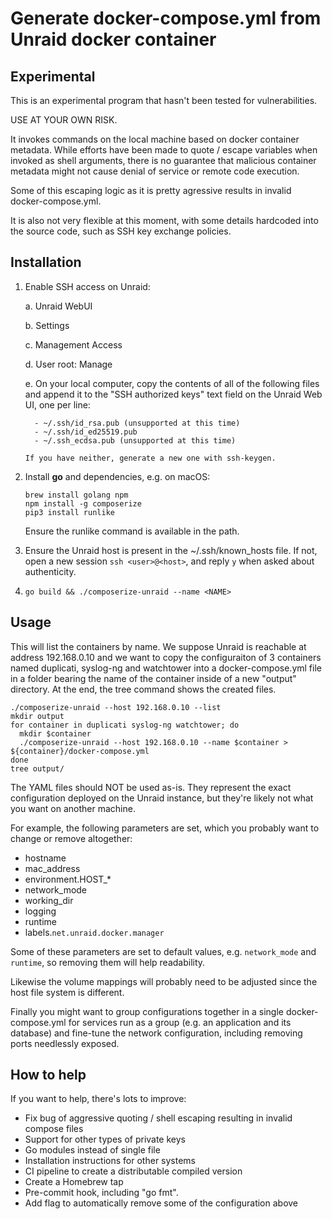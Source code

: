 # Generate docker-compose.yml from Unraid docker container

## Experimental

This is an experimental program that hasn't been tested for vulnerabilities.

USE AT YOUR OWN RISK.

It invokes commands on the local machine based on docker container metadata.
While efforts have been made to quote / escape variables when invoked
as shell arguments, there is no guarantee that malicious container metadata
might not cause denial of service or remote code execution.

Some of this escaping logic as it is pretty agressive results in invalid docker-compose.yml.

It is also not very flexible at this moment, with some details hardcoded
into the source code, such as SSH key exchange policies.

## Installation

1. Enable SSH access on Unraid:

    a. Unraid WebUI

    b. Settings

    c. Management Access

    d. User root: Manage

    e. On your local computer, copy the contents of all of the following
       files and append it to the "SSH authorized keys" text field on the
       Unraid Web UI, one per line:

         - ~/.ssh/id_rsa.pub (unsupported at this time)
         - ~/.ssh/id_ed25519.pub
         - ~/.ssh_ecdsa.pub (unsupported at this time)

       If you have neither, generate a new one with ssh-keygen.

2. Install **go** and dependencies, e.g. on macOS:

      ```
      brew install golang npm
      npm install -g composerize
      pip3 install runlike
      ```

   Ensure the runlike command is available in the path.

3. Ensure the Unraid host is present in the ~/.ssh/known\_hosts file.
   If not, open a new session `ssh <user>@<host>`, and reply `y` when asked
   about authenticity.

4. `go build && ./composerize-unraid --name <NAME>`

## Usage

This will list the containers by name. We suppose Unraid is reachable at address 192.168.0.10
and we want to copy the configuraiton of 3 containers named duplicati, syslog-ng and watchtower
into a docker-compose.yml file in a folder bearing the name of the container inside of a new "output"
directory.
At the end, the tree command shows the created files.

```
./composerize-unraid --host 192.168.0.10 --list
mkdir output
for container in duplicati syslog-ng watchtower; do
  mkdir $container
  ./composerize-unraid --host 192.168.0.10 --name $container > ${container}/docker-compose.yml
done
tree output/
```

The YAML files should NOT be used as-is. They represent the exact configuration deployed on
the Unraid instance, but they're likely not what you want on another machine.

For example, the following parameters are set, which you probably want to change or remove altogether:

  - hostname
  - mac\_address
  - environment.HOST_*
  - network\_mode
  - working\_dir
  - logging
  - runtime
  - labels.`net.unraid.docker.manager`

Some of these parameters are set to default values, e.g. `network_mode` and `runtime`, 
so removing them will help readability.

Likewise the volume mappings will probably need to be adjusted since the host file system is different.

Finally you might want to group configurations together in a single docker-compose.yml for services
run as a group (e.g. an application and its database) and fine-tune the network configuration, including
removing ports needlessly exposed.

## How to help

If you want to help, there's lots to improve:

  - Fix bug of aggressive quoting / shell escaping resulting in invalid compose files
  - Support for other types of private keys
  - Go modules instead of single file
  - Installation instructions for other systems
  - CI pipeline to create a distributable compiled version
  - Create a Homebrew tap
  - Pre-commit hook, including "go fmt".
  - Add flag to automatically remove some of the configuration above
